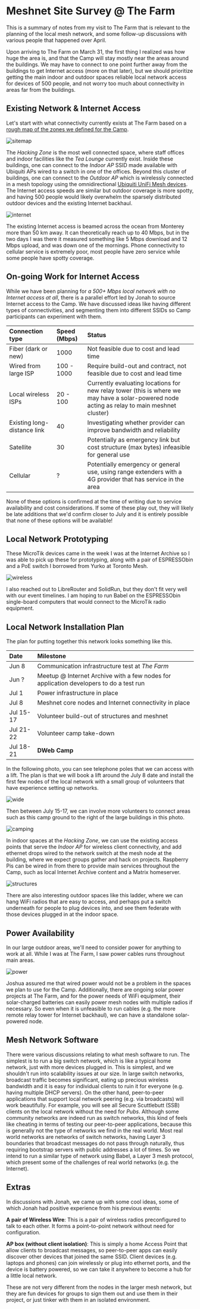 Meshnet Site Survey @ The Farm
==============================

This is a summary of notes from my visit to The Farm that is relevant to the planning of the local mesh network, and some follow-up discussions with various people that happened over April.

Upon arriving to The Farm on March 31, the first thing I realized was how huge the area is, and that the Camp will stay mostly near the areas around the buildings. We may have to connect to one point further away from the buildings to get Internet access (more on that later), but we should prioritize getting the main indoor and outdoor spaces reliable local network access for devices of 500 people, and not worry too much about connectivity in areas far from the buildings.

## Existing Network & Internet Access

Let's start with what connectivity currently exists at The Farm based on a [rough map of the zones we defined for the Camp](https://dwebcamp.org/proposals-spaces/).

![sitemap](images/sitemap.jpg?raw=true)

The _Hacking Zone_ is the most well connected space, where staff offices and indoor facilities like the _Tea Lounge_ currently exist. Inside these buildings, one can connect to the _Indoor AP_ SSID made available with Ubiquiti APs wired to a switch in one of the offices. Beyond this cluster of buildings, one can connect to the _Outdoor AP_ which is wirelessly connected in a mesh topology using the omnidirectional [Ubiquiti UniFi Mesh devices](https://unifi-mesh.ui.com). The Internet access speeds are similar but outdoor coverage is more spotty, and having 500 people would likely overwhelm the sparsely distributed outdoor devices and the existing Internet backhaul.

![internet](images/internet.jpg?raw=true)

The existing Internet access is beamed across the ocean from Monterey more than 50 km away. It can theoretically reach up to 40 Mbps, but in the two days I was there it measured something like 5 Mbps download and 12 Mbps upload, and was down one of the mornings. Phone connectivity to cellular service is extremely poor, most people have zero service while some people have spotty coverage.

## On-going Work for Internet Access

While we have been planning for _a 500+ Mbps local network with no Internet access at all_, there is a parallel effort led by Jonah to source Internet access to the Camp. We have discussed ideas like having different types of connectivities, and segmenting them into different SSIDs so Camp participants can experiment with them.

| Connection type             | Speed (Mbps) | Status |
|:----------------------------|:-------------|:-------|
| Fiber (dark or new)         | 1000         | Not feasible due to cost and lead time |
| Wired from large ISP        | 100 - 1000   | Require build-out and contract, not feasible due to cost and lead time |
| Local wireless ISPs         | 20 - 100     | Currently evaluating locations for new relay tower (this is where we may have a solar-powered node acting as relay to main meshnet cluster) |
| Existing long-distance link | 40           | Investigating whether provider can improve bandwidth and reliability |
| Satellite                   | 30           | Potentially as emergency link but cost structure (max bytes) infeasible for general use |
| Cellular                    | ?            | Potentially emergency or general use, using range extenders with a 4G provider that has service in the area |

None of these options is confirmed at the time of writing due to service availability and cost considerations. If some of these play out, they will likely be late additions that we'd confirm closer to July and it is entirely possible that none of these options will be available!

## Local Network Prototyping

These MicroTik devices came in the week I was at the Internet Archive so I was able to pick up these for prototyping, along with a pair of ESPRESSObin and a PoE switch I borrowed from Yurko at Toronto Mesh.

![wireless](images/wireless.jpg?raw=true)

I also reached out to LibreRouter and SolidRun, but they don't fit very well with our event timelines. I am hoping to run Babel on the ESPRESSObin single-board computers that would connect to the MicroTik radio equipment.

## Local Network Installation Plan

The plan for putting together this network looks something like this.

| Date      | Milestone                                                                              |
|:----------|:---------------------------------------------------------------------------------------|
| Jun 8     | Communication infrastructure test at _The Farm_                                        |
| Jun ?     | Meetup @ Internet Archive with a few nodes for application developers to do a test run |
| Jul 1     | Power infrastructure in place                                                          |
| Jul 8     | Meshnet core nodes and Internet connectivity in place                                  |
| Jul 15-17 | Volunteer build-out of structures and meshnet                                          |
| Jul 21-22 | Volunteer camp take-down                                                               |
| Jul 18-21 | **DWeb Camp**                                                                          |

In the following photo, you can see telephone poles that we can access with a lift. The plan is that we will book a lift around the July 8 date and install the first few nodes of the local network with a small group of volunteers that have experience setting up networks.

![wide](images/wide.jpg?raw=true)

Then between July 15-17, we can involve more volunteers to connect areas such as this camp ground to the right of the large buildings in this photo.

![camping](images/camping.jpg?raw=true)

In indoor spaces at the _Hacking Zone_, we can use the existing access points that serve the _Indoor AP_ for wireless client connectivity, and add ethernet drops wired to the network switch at the mesh node at the building, where we expect groups gather and hack on projects. Raspberry Pis can be wired in from there to provide main services throughout the Camp, such as local Internet Archive content and a Matrix homeserver.

![structures](images/structures.jpg?raw=true)

There are also interesting outdoor spaces like this ladder, where we can hang WiFi radios that are easy to access, and perhaps put a switch underneath for people to plug devices into, and see them federate with those devices plugged in at the indoor space.

## Power Availability

In our large outdoor areas, we'll need to consider power for anything to work at all. While I was at The Farm, I saw power cables runs throughout main areas.

![power](images/power.jpg?raw=true)

Joshua assured me that wired power would not be a problem in the spaces we plan to use for the Camp. Additionally, there are ongoing solar power projects at The Farm, and for the power needs of WiFi equipment, their solar-charged batteries can easily power mesh nodes with multiple radios if necessary. So even when it is unfeasible to run cables (e.g. the more remote relay tower for Internet backhaul), we can have a standalone solar-powered node.

## Mesh Network Software

There were various discussions relating to what mesh software to run. The simplest is to run a big switch network, which is like a typical home network, just with more devices plugged in. This is simplest, and we shouldn't run into scalability issues at our size. In large switch networks, broadcast traffic becomes significant, eating up precious wireless bandwidth and it is easy for individual clients to ruin it for everyone (e.g. having multiple DHCP servers). On the other hand, peer-to-peer applications that support local network peering (e.g. via broadcasts) will work beautifully. For example, you will see all Secure Scuttlebutt (SSB) clients on the local network without the need for _Pubs_. Although some community networks are indeed run as switch networks, this kind of feels like cheating in terms of testing our peer-to-peer applications, because this is generally not the type of networks we find in the real world. Most real world networks are networks of switch networks, having Layer 3 boundaries that broadcast messages do not pass through naturally, thus requiring bootstrap servers with public addresses a lot of times. So we intend to run a similar type of network using Babel, a Layer 3 mesh protocol, which present some of the challenges of real world networks (e.g. the Internet).

## Extras

In discussions with Jonah, we came up with some cool ideas, some of which Jonah had positive experience from his previous events:

**A pair of Wireless Wire**: This is a pair of wireless radios preconfigured to talk to each other. It forms a point-to-point network without need for configuration.

**AP box (without client isolation)**: This is simply a home Access Point that allow clients to broadcast messages, so peer-to-peer apps can easily discover other devices that joined the same SSID. Client devices (e.g. laptops and phones) can join wirelessly or plug into ethernet ports, and the device is battery powered, so we can take it anywhere to become a hub for a little local network.

These are not very different from the nodes in the larger mesh network, but they are fun devices for groups to sign them out and use them in their project, or just tinker with them in an isolated environment.
